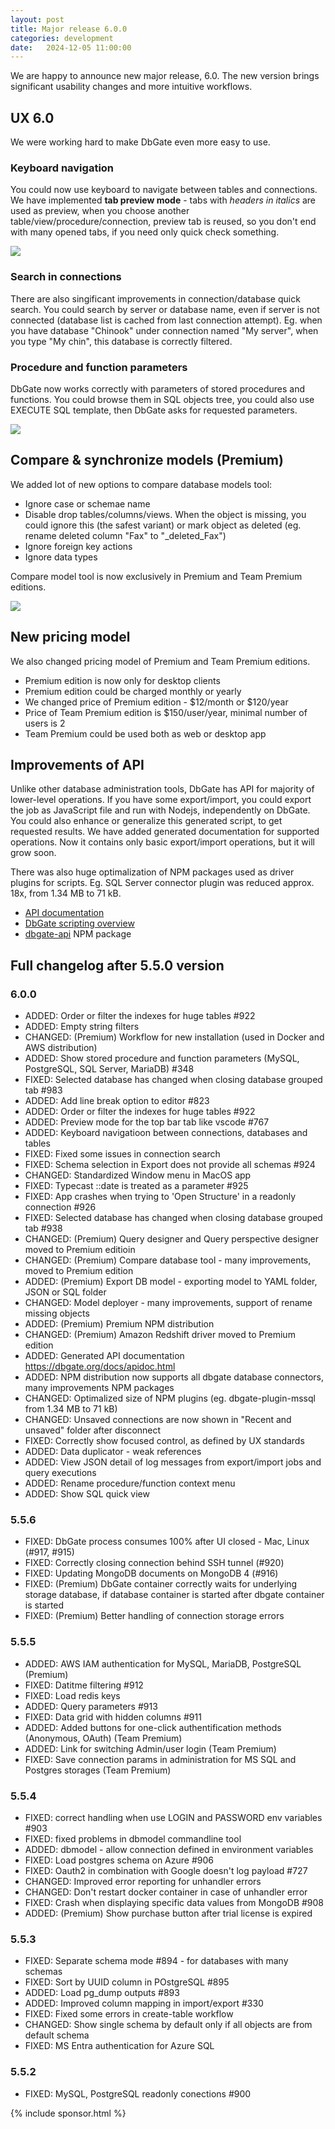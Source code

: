 ```yaml
---
layout: post
title: Major release 6.0.0
categories: development
date:   2024-12-05 11:00:00
---
```


We are happy to announce new major release, 6.0. The new version brings significant usability changes and more intuitive workflows.

## UX 6.0
We were working hard to make DbGate even more easy to use.

### Keyboard navigation
You could now use keyboard to navigate between tables and connections. We have implemented <strong>tab preview mode</strong> - tabs with <i>headers in italics</i> are used as preview, when you choose another table/view/procedure/connection, preview tab is reused, so you don't end with many opened tabs, if you need only quick check something.

<img src='/assets/screenshots/connsearch.png' />

### Search in connections
There are also singificant improvements in connection/database quick search. You could search by server or database name, even if server is not connected (database list is cached from last connection attempt).
Eg. when you have database "Chinook" under connection named "My server", when you type "My chin", this database is correctly filtered. 

### Procedure and function parameters
DbGate now works correctly with parameters of stored procedures and functions. You could browse them in SQL objects tree, you could also use EXECUTE SQL template, then DbGate asks for requested parameters.

<img src='/assets/screenshots/sqlpreview.png' />


## Compare & synchronize models (Premium)

We added lot of new options to compare database models tool:
- Ignore case or schemae name
- Disable drop tables/columns/views. When the object is missing, you could ignore this (the safest variant) or mark object as deleted (eg. rename deleted column "Fax" to "_deleted_Fax")
- Ignore foreign key actions
- Ignore data types

Compare model tool is now exclusively in Premium and Team Premium editions.

<img src='/assets/screenshots/comparesettings.png' />

## New pricing model
We also changed pricing model of Premium and Team Premium editions. 
- Premium edition is now only for desktop clients
- Premium edition could be charged monthly or yearly
- We changed price of Premium edition - $12/month or $120/year
- Price of Team Premium edition is $150/user/year, minimal number of users is 2
- Team Premium could be used both as web or desktop app

## Improvements of API
Unlike other database administration tools, DbGate has API for majority of lower-level operations. If you have some export/import, you could export the job as JavaScript file and run with Nodejs, independently on DbGate. You could also enhance or generalize this generated script, to get requested results. We have added generated documentation for supported operations. Now it contains only basic export/import operations, but it will grow soon.

There was also huge optimalization of NPM packages used as driver plugins for scripts. Eg. SQL Server connector plugin was reduced approx. 18x, from 1.34 MB to 71 kB.

- [API documentation](https://dbgate.org/docs/apidoc.html)
- [DbGate scripting overview](https://dbgate.org/docs/scripting.html)
- [dbgate-api](https://www.npmjs.com/package/dbgate-api) NPM package



## Full changelog after 5.5.0 version

### 6.0.0
- ADDED: Order or filter the indexes for huge tables #922
- ADDED: Empty string filters
- CHANGED: (Premium) Workflow for new installation (used in Docker and AWS distribution)
- ADDED: Show stored procedure and function parameters (MySQL, PostgreSQL, SQL Server, MariaDB) #348
- FIXED: Selected database has changed when closing database grouped tab #983
- ADDED: Add line break option to editor #823
- ADDED: Order or filter the indexes for huge tables #922
- ADDED: Preview mode for the top bar tab like vscode #767
- ADDED: Keyboard navigatioon between connections, databases and tables
- FIXED: Fixed some issues in connection search
- FIXED: Schema selection in Export does not provide all schemas #924
- CHANGED: Standardized Window menu in MacOS app
- FIXED: Typecast ::date is treated as a parameter #925
- FIXED: App crashes when trying to 'Open Structure' in a readonly connection #926
- FIXED: Selected database has changed when closing database grouped tab #938
- CHANGED: (Premium) Query designer and Query perspective designer moved to Premium editioin
- CHANGED: (Premium) Compare database tool - many improvements, moved to Premium edition
- ADDED: (Premium) Export DB model - exporting model to YAML folder, JSON or SQL folder
- CHANGED: Model deployer - many improvements, support of rename missing objects
- ADDED: (Premium) Premium NPM distribution
- CHANGED: (Premium) Amazon Redshift driver moved to Premium edition
- ADDED: Generated API documentation https://dbgate.org/docs/apidoc.html
- ADDED: NPM distribution now supports all dbgate database connectors, many improvements NPM packages
- CHANGED: Optimalized size of NPM plugins (eg. dbgate-plugin-mssql from 1.34 MB to 71 kB)
- CHANGED: Unsaved connections are now shown in "Recent and unsaved" folder after disconnect
- FIXED: Correctly show focused control, as defined by UX standards
- ADDED: Data duplicator - weak references
- ADDED: View JSON detail of log messages from export/import jobs and query executions
- ADDED: Rename procedure/function context menu
- ADDED: Show SQL quick view

### 5.5.6
- FIXED: DbGate process consumes 100% after UI closed - Mac, Linux (#917, #915)
- FIXED: Correctly closing connection behind SSH tunnel (#920)
- FIXED: Updating MongoDB documents on MongoDB 4 (#916)
- FIXED: (Premium) DbGate container correctly waits for underlying storage database, if database container is started after dbgate container is started
- FIXED: (Premium) Better handling of connection storage errors

### 5.5.5
- ADDED: AWS IAM authentication for MySQL, MariaDB, PostgreSQL (Premium)
- FIXED: Datitme filtering #912
- FIXED: Load redis keys
- ADDED: Query parameters #913
- FIXED: Data grid with hidden columns #911
- ADDED: Added buttons for one-click authentification methods (Anonymous, OAuth) (Team Premium)
- ADDED: Link for switching Admin/user login (Team Premium)
- FIXED: Save connection params in administration for MS SQL and Postgres storages (Team Premium)

### 5.5.4
- FIXED: correct handling when use LOGIN and PASSWORD env variables #903
- FIXED: fixed problems in dbmodel commandline tool
- ADDED: dbmodel - allow connection defined in environment variables
- FIXED: Load postgres schema on Azure #906
- FIXED: Oauth2 in combination with Google doesn't log payload #727
- CHANGED: Improved error reporting for unhandler errors
- CHANGED: Don't restart docker container in case of unhandler error
- FIXED: Crash when displaying specific data values from MongoDB #908
- ADDED: (Premium) Show purchase button after trial license is expired

### 5.5.3
- FIXED: Separate schema mode #894 - for databases with many schemas
- FIXED: Sort by UUID column in POstgreSQL #895
- ADDED: Load pg_dump outputs #893
- ADDED: Improved column mapping in import/export #330
- FIXED: Fixed some errors in create-table workflow
- CHANGED: Show single schema by default only if all objects are from default schema
- FIXED: MS Entra authentication for Azure SQL

### 5.5.2
- FIXED: MySQL, PostgreSQL readonly conections #900

{% include sponsor.html %}
